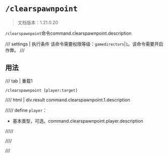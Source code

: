# `/clearspawnpoint`

> 文档版本：1.21.0.20

`/clearspawnpoint`命令command.clearspawnpoint.description

/// settings | 执行条件
该命令需要权限等级：`gamedirectors`|`1`。该命令需要开启作弊。
///

## 用法

/// tab | 重载1
```mcfunction
/clearspawnpoint [player:target]
```

//// html | div.result
command.clearspawnpoint.1.description

///// define
`player`：<!-- md:samp target -->

- 基本类型，可选。command.clearspawnpoint.player.description


/////

////

///
